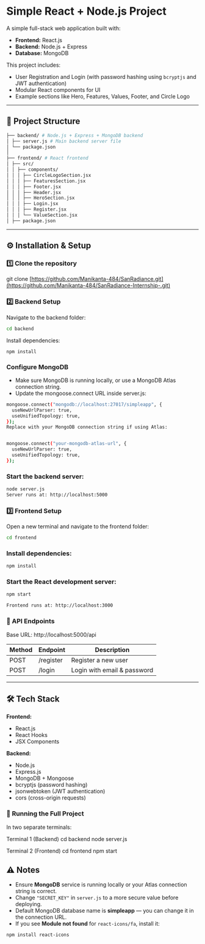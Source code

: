 # Simple React + Node.js Project

A simple full-stack web application built with:

- **Frontend:** React.js
- **Backend:** Node.js + Express
- **Database:** MongoDB

This project includes:
- User Registration and Login (with password hashing using `bcryptjs` and JWT authentication)
- Modular React components for UI
- Example sections like Hero, Features, Values, Footer, and Circle Logo

---

## 📂 Project Structure

```bash
├── backend/ # Node.js + Express + MongoDB backend
│ ├── server.js # Main backend server file
│ └── package.json
│
├── frontend/ # React frontend
│ ├── src/
│ │ ├── components/
│ │ │ ├── CircleLogoSection.jsx
│ │ │ ├── FeaturesSection.jsx
│ │ │ ├── Footer.jsx
│ │ │ ├── Header.jsx
│ │ │ ├── HeroSection.jsx
│ │ │ ├── Login.jsx
│ │ │ ├── Register.jsx
│ │ │ └── ValueSection.jsx
│ ├── package.json

```
---

## ⚙️ Installation & Setup

### 1️⃣ Clone the repository
git clone [https://github.com/Manikanta-484/SanRadiance.git](https://github.com/Manikanta-484/SanRadiance-Internship-.git)

### 2️⃣ Backend Setup
Navigate to the backend folder:
```bash
cd backend
```
Install dependencies:
```
npm install
```

### Configure MongoDB
- Make sure MongoDB is running locally, or use a MongoDB Atlas connection string.
- Update the mongoose.connect URL inside server.js:

```bash
mongoose.connect("mongodb://localhost:27017/simpleapp", {
  useNewUrlParser: true,
  useUnifiedTopology: true,
});
Replace with your MongoDB connection string if using Atlas:


mongoose.connect("your-mongodb-atlas-url", {
  useNewUrlParser: true,
  useUnifiedTopology: true,
});
```

### Start the backend server:
``` bash
node server.js
Server runs at: http://localhost:5000
```

### 3️⃣ Frontend Setup
Open a new terminal and navigate to the frontend folder:

```bash
cd frontend
```
### Install dependencies:

```bash
npm install
```
### Start the React development server:
```bash
npm start

Frontend runs at: http://localhost:3000
```

### 🔑 API Endpoints
Base URL: http://localhost:5000/api


| Method | Endpoint   | Description                |
|--------|-----------|----------------------------|
| POST   | /register | Register a new user         |
| POST   | /login    | Login with email & password |

---

## 🛠 Tech Stack

**Frontend:**
- React.js  
- React Hooks  
- JSX Components  

**Backend:**
- Node.js  
- Express.js  
- MongoDB + Mongoose  
- bcryptjs (password hashing)  
- jsonwebtoken (JWT authentication)  
- cors (cross-origin requests)  


### 🚀 Running the Full Project
In two separate terminals:

Terminal 1 (Backend)
cd backend
node server.js

Terminal 2 (Frontend)
cd frontend
npm start


## ⚠️ Notes

- Ensure **MongoDB** service is running locally or your Atlas connection string is correct.  
- Change `"SECRET_KEY"` in `server.js` to a more secure value before deploying.  
- Default MongoDB database name is **simpleapp** — you can change it in the connection URL.  
- If you see **Module not found** for `react-icons/fa`, install it:
  


```bash
npm install react-icons
```
